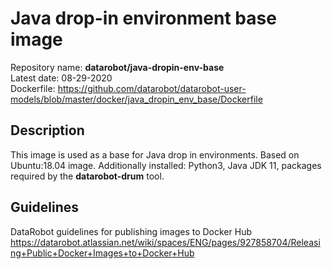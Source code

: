 # Java drop-in environment base image
Repository name: **datarobot/java-dropin-env-base**  
Latest date: 08-29-2020  
Dockerfile: https://github.com/datarobot/datarobot-user-models/blob/master/docker/java_dropin_env_base/Dockerfile

## Description
This image is used as a base for Java drop in environments.
Based on Ubuntu:18.04 image. Additionally installed: Python3, Java JDK 11, packages required by the **datarobot-drum** tool.

## Guidelines
DataRobot guidelines for publishing images to Docker Hub
https://datarobot.atlassian.net/wiki/spaces/ENG/pages/927858704/Releasing+Public+Docker+Images+to+Docker+Hub
